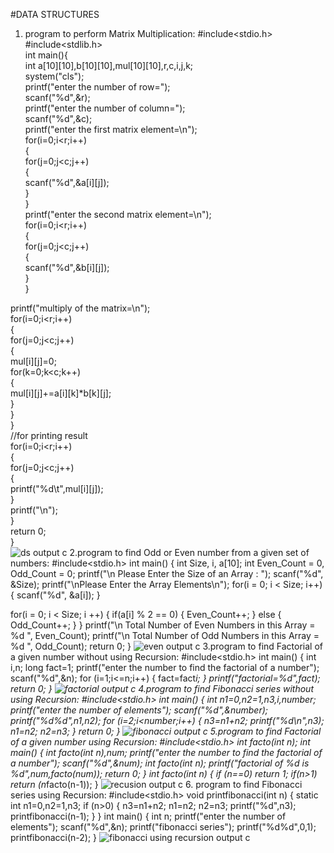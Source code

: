 #DATA STRUCTURES

1. program to perform Matrix Multiplication:
#include<stdio.h>    
#include<stdlib.h>  
int main(){  
int a[10][10],b[10][10],mul[10][10],r,c,i,j,k;    
system("cls");  
printf("enter the number of row=");    
scanf("%d",&r);    
printf("enter the number of column=");    
scanf("%d",&c);    
printf("enter the first matrix element=\n");    
for(i=0;i<r;i++)    
{    
for(j=0;j<c;j++)    
{    
scanf("%d",&a[i][j]);    
}    
}    
printf("enter the second matrix element=\n");    
for(i=0;i<r;i++)    
{    
for(j=0;j<c;j++)    
{    
scanf("%d",&b[i][j]);    
}    
}    
    
printf("multiply of the matrix=\n");    
for(i=0;i<r;i++)    
{    
for(j=0;j<c;j++)    
{    
mul[i][j]=0;    
for(k=0;k<c;k++)    
{    
mul[i][j]+=a[i][k]*b[k][j];    
}    
}    
}    
//for printing result    
for(i=0;i<r;i++)    
{    
for(j=0;j<c;j++)    
{    
printf("%d\t",mul[i][j]);    
}    
printf("\n");    
}    
return 0;  
}  
![ds output c](https://user-images.githubusercontent.com/113923373/191200099-c19d4dae-cb82-4397-bdd4-e07563152a2e.png)
2.program to find Odd or Even number from a given set of numbers:
#include<stdio.h>
int main()
{
int Size, i, a[10];
int Even_Count = 0, Odd_Count = 0;
printf("\n Please Enter the Size of an Array : ");
scanf("%d", &Size);
printf("\nPlease Enter the Array Elements\n");
for(i = 0; i < Size; i++)
{
 scanf("%d", &a[i]);
}

for(i = 0; i < Size; i ++)
{
 if(a[i] % 2 == 0)
 {
 Even_Count++;
 }
 else
 {
 Odd_Count++;
 }
}
printf("\n Total Number of Even Numbers in this Array = %d ", Even_Count);
printf("\n Total Number of Odd Numbers in this Array = %d ", Odd_Count);
return 0;
}
![even output c](https://user-images.githubusercontent.com/113923373/191201426-e038f2be-38a4-4c19-b84c-776704a4dffc.png)
3.program to find Factorial of a given number without using Recursion:
#include<stdio.h>
int main()
{
int i,n;
long fact=1;
printf("enter the number to find the factorial of a number");
scanf("%d",&n);
for (i=1;i<=n;i++)
{
fact=fact*i;
}
printf("factorial=%d",fact);
return 0;
}
![factorial output c](https://user-images.githubusercontent.com/113923373/191202739-5f9a56db-d6b2-4881-955b-9585769ef01d.png)
4.program to find Fibonacci series without using Recursion:
#include<stdio.h>
int main()
{
int n1=0,n2=1,n3,i,number;
printf("enter the number of elements");
scanf("%d",&number);
printf("%d%d",n1,n2);
for (i=2;i<number;i++)
{
n3=n1+n2;
printf("%d\n",n3);
n1=n2;
n2=n3;
}
return 0;
}
![fibonacci output c](https://user-images.githubusercontent.com/113923373/191203118-b56a8d19-a3b7-4857-919a-900ff1c92044.png)
5.program to find Factorial of a given number using Recursion:
#include<stdio.h>
int facto(int n);
int main()
{
 int facto(int n),num;
 printf("enter the number to find the factorial of a number");
 scanf("%d",&num);
 int facto(int n);
 printf("factorial of %d is %d",num,facto(num));
 return 0;
}
int facto(int n)
{
 if (n==0)
 return 1;
 if(n>1)
 return (n*facto(n-1));
}
![recusion output c](https://user-images.githubusercontent.com/113923373/191203550-9568fb74-7f42-47af-aa71-6121b4a5428e.png)
6. program to find Fibonacci series using Recursion:
#include<stdio.h>
void printfibonacci(int n)
{
static int n1=0,n2=1,n3;
if (n>0)
{
n3=n1+n2;
n1=n2;
n2=n3;
printf("%d",n3);
printfibonacci(n-1);
}
}
int main()
{
int n;
printf("enter the number of elements");
scanf("%d",&n);
printf("fibonacci series");
printf("%d%d",0,1);
printfibonacci(n-2);
}
![fibonacci using recursion output c](https://user-images.githubusercontent.com/113923373/191204821-04c0b984-9a41-4749-8867-8b5f4099040a.png)







